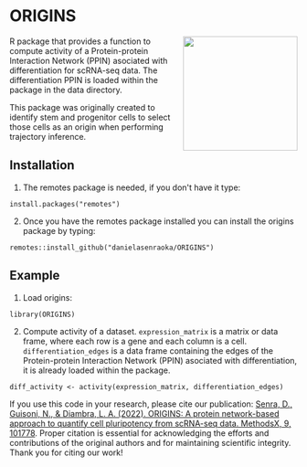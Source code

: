 # ORIGINS
<img align="right" width="200" src="https://user-images.githubusercontent.com/40533412/165189419-0c5960a3-72ba-45c8-b91c-30c2713b5503.png">
R package that provides a function to compute activity of a Protein-protein Interaction Network (PPIN) asociated with differentiation for scRNA-seq data.
The differentiation PPIN is loaded within the package in the data directory.  

This package was originally created to identify stem and progenitor cells to select those cells as an origin when performing trajectory inference. 

## Installation

1. The remotes package is needed, if you don't have it type:

```
install.packages("remotes")
```

2. Once you have the remotes package installed you can install the origins package by typing:

```
remotes::install_github("danielasenraoka/ORIGINS")
```

## Example

1. Load origins:

```
library(ORIGINS)
```
2. Compute activity of a dataset. ```expression_matrix``` is a matrix or data frame, where each row is a gene and each column is a cell. ```differentiation_edges``` is a data frame containing the edges of the Protein-protein Interaction Network (PPIN) asociated with differentiation, it is already loaded within the package.

```
diff_activity <- activity(expression_matrix, differentiation_edges)
```

If you use this code in your research, please cite our publication: [Senra, D., Guisoni, N., & Diambra, L. A. (2022). ORIGINS: A protein network-based approach to quantify cell pluripotency from scRNA-seq data. MethodsX, 9, 101778](https://doi.org/10.1016/j.mex.2022.101778). 
Proper citation is essential for acknowledging the efforts and contributions of the original authors and for maintaining scientific integrity. Thank you for citing our work!
